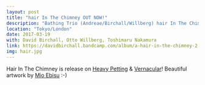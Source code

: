 ```yaml
---
layout: post
title: "hair In The Chimney OUT NOW!"
description: "Bathing Trio (Andreae/Birchall/Willberg) hair In The Chimney OUT NOW!"
location: "Tokyo/London"
date: 2017-03-19
with: David Birchall, Otto Willberg, Toshimaru Nakamura
link: https://davidbirchall.bandcamp.com/album/a-hair-in-the-chimney-2
img: hair.jpg
---
```


Hair In The Chimney is release on [Heavy Petting](https://heavypettingtime.bandcamp.com/album/hair-in-the-chimney) & [Vernacular](https://davidbirchall.bandcamp.com/album/a-hair-in-the-chimney-2)! Beautiful artwork by [Mio Ebisu](www.mioebisu.com) :-)